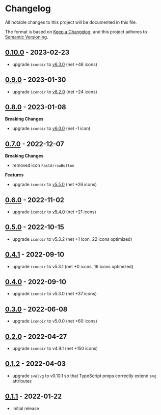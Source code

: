 # Changelog

All notable changes to this project will be documented in this file.

The format is based on [Keep a Changelog](https://keepachangelog.com/en/1.0.0/),
and this project adheres to [Semantic Versioning](https://semver.org/spec/v2.0.0.html).

## [0.10.0](https://github.com/metonym/svelte-iconoir/releases/tag/v0.10.0) - 2023-02-23

- upgrade `iconoir` to [v6.3.0](https://github.com/iconoir-icons/iconoir/releases/tag/v6.3.0) (net +46 icons)

## [0.9.0](https://github.com/metonym/svelte-iconoir/releases/tag/v0.9.0) - 2023-01-30

- upgrade `iconoir` to [v6.2.0](https://github.com/iconoir-icons/iconoir/releases/tag/v6.2.0) (net +24 icons)

## [0.8.0](https://github.com/metonym/svelte-iconoir/releases/tag/v0.8.0) - 2023-01-08

**Breaking Changes**

- upgrade `iconoir` to [v6.0.0](https://github.com/iconoir-icons/iconoir/releases/tag/v6.0) (net -1 icon)

## [0.7.0](https://github.com/metonym/svelte-iconoir/releases/tag/v0.7.0) - 2022-12-07

**Breaking Changes**

- removed icon `FastArrowBottom`

**Features**

- upgrade `iconoir` to [v5.5.0](https://github.com/iconoir-icons/iconoir/releases/tag/v5.5) (net +26 icons)

## [0.6.0](https://github.com/metonym/svelte-iconoir/releases/tag/v0.6.0) - 2022-11-02

- upgrade `iconoir` to [v5.4.0](https://github.com/iconoir-icons/iconoir/releases/tag/v5.4) (net +21 icons)

## [0.5.0](https://github.com/metonym/svelte-iconoir/releases/tag/v0.5.0) - 2022-10-15

- upgrade `iconoir` to v5.3.2 (net +1 icon, 22 icons optimized)

## [0.4.1](https://github.com/metonym/svelte-iconoir/releases/tag/v0.4.1) - 2022-09-10

- upgrade `iconoir` to v5.3.1 (net +0 icons, 19 icons optimized)

## [0.4.0](https://github.com/metonym/svelte-iconoir/releases/tag/v0.4.0) - 2022-09-10

- upgrade `iconoir` to v5.3.0 (net +37 icons)

## [0.3.0](https://github.com/metonym/svelte-iconoir/releases/tag/v0.3.0) - 2022-06-08

- upgrade `iconoir` to v5.0.0 (net +60 icons)

## [0.2.0](https://github.com/metonym/svelte-iconoir/releases/tag/v0.2.0) - 2022-04-27

- upgrade `iconoir` to v4.9.1 (net +150 icons)

## [0.1.2](https://github.com/metonym/svelte-iconoir/releases/tag/v0.1.2) - 2022-04-03

- upgrade `svelvg` to v0.10.1 so that TypeScript props correctly extend `svg` attributes

## [0.1.1](https://github.com/metonym/svelte-iconoir/releases/tag/v0.1.1) - 2022-01-22

- Initial release

